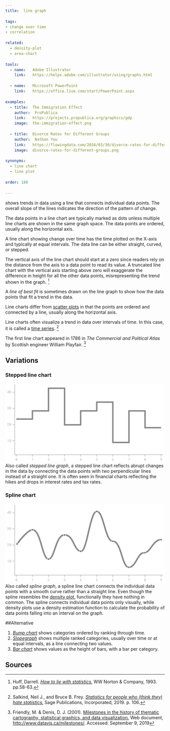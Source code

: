 ```yaml
---
title:  line graph

tags:
- change over time
- correlation

related:
  - density-plot
  - area-chart

tools:
  - name:   Adobe Illustrator
    link:   https://helpx.adobe.com/illustrator/using/graphs.html

  - name:   Microsoft PowerPoint
    link:   https://office.live.com/start/PowerPoint.aspx

examples:
  - title:  The Immigration Effect
    author:  ProPublica
    link:   https://projects.propublica.org/graphics/gdp
    image:  the-immigration-effect.png
  
  - title:  Divorce Rates for Different Groups
    author:  Nathan Yau
    link:   https://flowingdata.com/2016/03/30/divorce-rates-for-different-groups/
    image:  divorce-rates-for-different-groups.png

synonyms: 
  - line chart
  - line plot

order: 180

---
```


shows trends in data using a line that connects individual data points.  The overall slope of the lines indicates the direction of the pattern of change. 

<!--more-->
The data points in a line chart are typically marked as dots unless multiple line charts are shown in the same graph space. The data points are ordered, usually along the horizontal axis. 

A line chart showing change over time has the time plotted on the X-axis and typically at equal intervals. The data line can be either straight, curved, or stepped.
 

The vertical axis of the line chart should start at a zero since readers rely on the distance from the axis to a data point to read its value. A truncated line chart with the vertical axis starting above zero will exaggerate the difference in height for all the other data points, misrepresenting the trend shown in the graph. [^huff]
 
A *line of best fit* is sometimes drawn on the line graph to show how the data points that fit a trend in the data.

Line charts differ from [scatter plots](/scatter-plot) in that the points are ordered and connected by a line, usually along the horizontal axis. 
 
Line charts often visualize a trend in data over intervals of time. In this case, it is called a [time series](/time-series). [^salkind]

The first line chart appeared in 1786 in *The Commercial and Political Atlas* by Scottish engineer William Playfair. [^friendly]


## Variations

### Stepped line chart
<img src="stepped-line-chart.svg" alt="stepped line chart" class="f-right-half" /> Also called *stepped line graph*, a stepped line chart reflects abrupt changes in the data by connecting the data points with two perpendicular lines instead of a straight one. It is often seen in financial charts reflecting the hikes and drops in interest rates and tax rates.

### Spline chart
<img src="spline-chart.svg" alt="spline chart" class="f-right-half" /> Also called *spline graph*, a spline line chart connects the individual data points with a smooth curve rather than a straight line. Even though the spline resembles the [density plot](/density-plot), functionally they have nothing in common. The spline connects individual data points only visually, while density plots use a density estimation function to calculate the probability of data points falling into an interval on the graph. 
 
##Alternative
1. [*Bump chart*](/bump-chart) shows categories ordered by ranking through time.
2. [*Slopegraph*](/slopegraph) shows multiple ranked categories, usually over time or at equal intervals, as a line connecting two values.
3. [*Bar chart*](/bar-chart) shows values as the height of bars, with a bar per category.


## Sources
[^huff]: Huff, Darrell. [*How to lie with statistics.*](https://archive.org/details/HowToLieWithStatistics) WW Norton & Company, 1993. pp.58-63.
[^salkind]: Salkind, Neil J., and Bruce B. Frey. [*Statistics for people who (think they) hate statistics.*](https://books.google.com/books?id=kIVf6uD3m30C) Sage Publications, Incorporated, 2019. p. 106.
[^friendly]: Friendly, M. & Denis, D. J. (2001). [Milestones in the history of thematic cartography, statistical graphics, and data visualization.](http://www.datavis.ca/milestones/) Web document, http://www.datavis.ca/milestones/. Accessed: September 9, 2019

